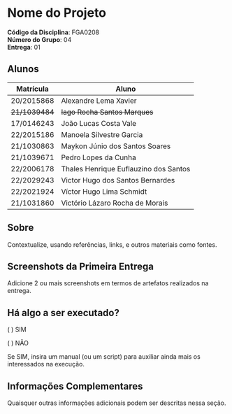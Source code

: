 # Nome do Projeto

**Código da Disciplina**: FGA0208<br>
**Número do Grupo**: 04<br>
**Entrega**: 01<br>

## Alunos
|Matrícula | Aluno |
| -- | -- |
| 20/2015868     | Alexandre Lema Xavier                  |
| ~~21/1039484~~ | ~~Iago Rocha Santos Marques~~              |
| 17/0146243     | João Lucas Costa Vale                  |
| 22/2015186     | Manoela Silvestre Garcia               |
| 21/1030863     | Maykon Júnio dos Santos Soares         |
| 21/1039671     | Pedro Lopes da Cunha                   |
| 22/2006178     | Thales Henrique Euflauzino dos Santos  |
| 22/2029243     | Victor Hugo dos Santos Bernardes       |
| 22/2021924     | Víctor Hugo Lima Schmidt               |
| 21/1031860     | Victório Lázaro Rocha de Morais        |


## Sobre 
Contextualize, usando referências, links, e outros materiais como fontes.

## Screenshots da Primeira Entrega
Adicione 2 ou mais screenshots em termos de artefatos realizados na entrega.

## Há algo a ser executado?

( ) SIM

( ) NÃO

Se SIM, insira um manual (ou um script) para auxiliar ainda mais os interessados na execução.

## Informações Complementares 
Quaisquer outras informações adicionais podem ser descritas nessa seção.

